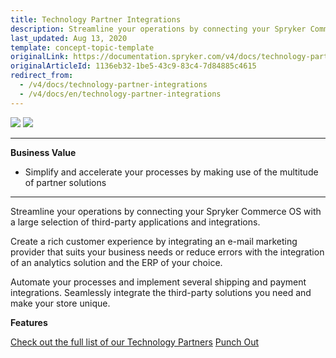 ```yaml
---
title: Technology Partner Integrations
description: Streamline your operations by connecting your Spryker Commerce OS with a large selection of third-party applications and integrations.
last_updated: Aug 13, 2020
template: concept-topic-template
originalLink: https://documentation.spryker.com/v4/docs/technology-partner-integrations
originalArticleId: 1136eb32-1be5-43c9-83c4-7d84885c4615
redirect_from:
  - /v4/docs/technology-partner-integrations
  - /v4/docs/en/technology-partner-integrations
---
```


<div class='feature-text'>
    <div class='feature-images'>
    <img class="light-mode" src="https://spryker.s3.eu-central-1.amazonaws.com/docs/Document+360/Capabilities+icons/light/Technology+Partner+Integrations.svg"/>
    <img class="dark-mode" src="https://spryker.s3.eu-central-1.amazonaws.com/docs/Document+360/Capabilities+icons/dark/integration.svg"/>
    </div>
    <div class="feature-text-wrap">

***
**Business Value**
* Simplify and accelerate your processes by making use of the multitude of partner solutions
***

Streamline your operations by connecting your Spryker Commerce OS with a large selection of third-party applications and integrations.

Create a rich customer experience by integrating an e-mail marketing provider that suits your business needs or reduce errors with the integration of an analytics solution and the ERP of your choice.

Automate your processes and implement several shipping and payment integrations. Seamlessly integrate the third-party solutions you need and make your store unique.
</div>
</div>

**Features**
<div>
<a class="feature-link" href="/docs/scos/user/technology-partners/{{page.version}}/technology-partner-integration.html">Check out the full list of our Technology Partners</a>
<a class="feature-link" href="/docs/scos/user/features/{{page.version}}/technology-partner-integrations/punch-out/punch-out.html">Punch Out</a>
</div>
<!--
<map id="map1">
        <area shape="rectangle" coords="3,2,222,106" dragDirection="0" href="/docs/scos/user/technology-partners/{{page.version}}/product-information-pimerp/akeneo/akeneo.html" />
        <area shape="rectangle" coords="224,1,477,105" dragDirection="0" href="/docs/scos/user/technology-partners/{{page.version}}/hosting-providers/metaways.html" />
        <area shape="rectangle" coords="479,2,711,105" dragDirection="0" href="/docs/scos/user/technology-partners/{{page.version}}/operational-tools-monitoring-legal-etc/data-virtuality.html" />
        <area shape="rectangle" coords="2,107,229,197" dragDirection="0" href="/docs/scos/user/technology-partners/{{page.version}}/payment-partners/klarna.html" />
        <area shape="rectangle" coords="230,106,479,196" dragDirection="0" href="/docs/scos/user/technology-partners/{{page.version}}/content-management/styla.html" />
        <area shape="rectangle" coords="480,107,713,197" dragDirection="0" href="/docs/scos/user/technology-partners/{{page.version}}/payment-partners/ratepay.html" />
        <area shape="rectangle" coords="1,199,230,308" dragDirection="0" href="/docs/scos/user/technology-partners/{{page.version}}/payment-partners/computop.html" />
        <area shape="rectangle" coords="231,196,480,306" dragDirection="0" href="/docs/scos/user/technology-partners/{{page.version}}/hosting-providers/continum.html" />
        <area shape="rectangle" coords="481,198,712,308" dragDirection="0" href="/docs/scos/user/technology-partners/{{page.version}}/hosting-providers/claranet.html" />
        <area shape="rectangle" coords="1,310,232,407" dragDirection="0" href="/docs/scos/user/technology-partners/{{page.version}}/payment-partners/afterpay.html" />
        <area shape="rectangle" coords="234,307,482,408" dragDirection="0" href="/docs/scos/user/technology-partners/{{page.version}}/marketing-and-conversion/personalization-and-cross-selling/econda/econda.html" />
        <area shape="rectangle" coords="483,309,710,406" dragDirection="0" href="/docs/scos/user/technology-partners/202108.0/marketing-and-conversion/analytics/fact-finder.html" />
        <area shape="rectangle" coords="1,408,235,501" dragDirection="0" href="docs/scos/user/technology-partners/{{page.version}}/payment-partners/bs-payone/bs-payone.html" />
        <area shape="rectangle" coords="237,408,484,502" dragDirection="0" href="/docs/scos/user/technology-partners/{{page.version}}/marketing-and-conversion/analytics/mindlab.html" />
        <area shape="rectangle" coords="483,407,710,503" dragDirection="0" href="/docs/scos/user/technology-partners/{{page.version}}/marketing-and-conversion/analytics/channelpilot-analytics.html" />
        <area shape="rectangle" coords="2,500,236,611" dragDirection="0" href="/docs/scos/user/technology-partners/{{page.version}}/payment-partners/arvato.html" />
        <area shape="rectangle" coords="236,502,483,612" dragDirection="0" href="/docs/scos/user/technology-partners/{{page.version}}/payment-partners/billpay.html" />
        <area shape="rectangle" coords="484,503,712,612" dragDirection="0" href="/docs/scos/user/technology-partners/{{page.version}}/marketing-and-conversion/analytics/minubo.html" />
        <area shape="rectangle" coords="3,612,238,721" dragDirection="0" href="/docs/scos/user/technology-partners/{{page.version}}/payment-partners/heidelpay.html" />
        <area shape="rectangle" coords="238,611,483,720" dragDirection="0" href="/docs/scos/user/technology-partners/{{page.version}}/finance-and-accounting/nitrobox.html" />
        <area shape="rectangle" coords="484,611,711,721" dragDirection="0" href="/docs/scos/user/technology-partners/{{page.version}}/payment-partners/amazon-pay.html" />
        <area shape="rectangle" coords="1,720,241,808" dragDirection="0" href="/docs/scos/user/technology-partners/{{page.version}}/payment-partners/payolution.html" />
        <area shape="rectangle" coords="241,723,486,810" dragDirection="0" href="/docs/scos/user/technology-partners/{{page.version}}/hosting-providers/root-360.html" />
        <area shape="rectangle" coords="486,723,712,807" dragDirection="0" href="/docs/scos/user/technology-partners/{{page.version}}/payment-partners/braintree.html" />
    </map>
-->
<!-- ../../Resources/Images/IP Integrations.png" usemap="#map1 -->
